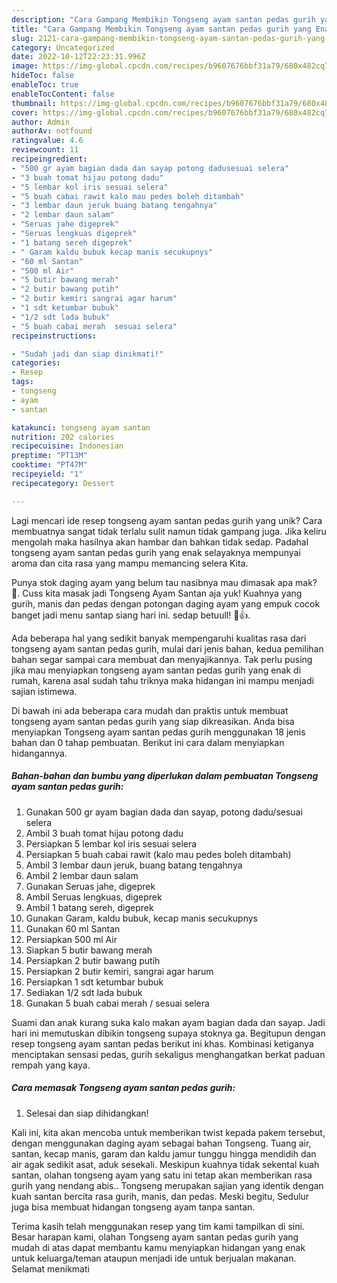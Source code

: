```yaml
---
description: "Cara Gampang Membikin Tongseng ayam santan pedas gurih yang Enak"
title: "Cara Gampang Membikin Tongseng ayam santan pedas gurih yang Enak"
slug: 2121-cara-gampang-membikin-tongseng-ayam-santan-pedas-gurih-yang-enak
category: Uncategorized
date: 2022-10-12T22:23:31.996Z
image: https://img-global.cpcdn.com/recipes/b9607676bbf31a79/680x482cq70/tongseng-ayam-santan-pedas-gurih-foto-resep-utama.jpg
hideToc: false
enableToc: true
enableTocContent: false
thumbnail: https://img-global.cpcdn.com/recipes/b9607676bbf31a79/680x482cq70/tongseng-ayam-santan-pedas-gurih-foto-resep-utama.jpg
cover: https://img-global.cpcdn.com/recipes/b9607676bbf31a79/680x482cq70/tongseng-ayam-santan-pedas-gurih-foto-resep-utama.jpg
author: Admin
authorAv: notfound
ratingvalue: 4.6
reviewcount: 11
recipeingredient:
- "500 gr ayam bagian dada dan sayap potong dadusesuai selera"
- "3 buah tomat hijau potong dadu"
- "5 lembar kol iris sesuai selera"
- "5 buah cabai rawit kalo mau pedes boleh ditambah"
- "3 lembar daun jeruk buang batang tengahnya"
- "2 lembar daun salam"
- "Seruas jahe digeprek"
- "Seruas lengkuas digeprek"
- "1 batang sereh digeprek"
- " Garam kaldu bubuk kecap manis secukupnys"
- "60 ml Santan"
- "500 ml Air"
- "5 butir bawang merah"
- "2 butir bawang putih"
- "2 butir kemiri sangrai agar harum"
- "1 sdt ketumbar bubuk"
- "1/2 sdt lada bubuk"
- "5 buah cabai merah  sesuai selera"
recipeinstructions:

- "Sudah jadi dan siap dinikmati!"
categories:
- Resep
tags:
- tongseng
- ayam
- santan

katakunci: tongseng ayam santan 
nutrition: 202 calories
recipecuisine: Indonesian
preptime: "PT13M"
cooktime: "PT47M"
recipeyield: "1"
recipecategory: Dessert

---
```





Lagi mencari ide resep tongseng ayam santan pedas gurih yang unik? Cara membuatnya sangat tidak terlalu sulit namun tidak gampang juga. Jika keliru mengolah maka hasilnya akan hambar dan bahkan tidak sedap. Padahal tongseng ayam santan pedas gurih yang enak selayaknya mempunyai aroma dan cita rasa yang mampu memancing selera Kita.





Punya stok daging ayam yang belum tau nasibnya mau dimasak apa mak? 🤭. Cuss kita masak jadi Tongseng Ayam Santan aja yuk! Kuahnya yang gurih, manis dan pedas dengan potongan daging ayam yang empuk cocok banget jadi menu santap siang hari ini. sedap betuull! 🤤👍.

Ada beberapa hal yang sedikit banyak mempengaruhi kualitas rasa dari tongseng ayam santan pedas gurih, mulai dari jenis bahan, kedua pemilihan bahan segar sampai cara membuat dan menyajikannya. Tak perlu pusing jika mau menyiapkan tongseng ayam santan pedas gurih yang enak di rumah, karena asal sudah tahu triknya maka hidangan ini mampu menjadi sajian istimewa.






Di bawah ini ada beberapa cara mudah dan praktis untuk membuat tongseng ayam santan pedas gurih yang siap dikreasikan. Anda bisa menyiapkan Tongseng ayam santan pedas gurih menggunakan 18 jenis bahan dan 0 tahap pembuatan. Berikut ini cara dalam menyiapkan hidangannya.

<!--inarticleads1-->

##### Bahan-bahan dan bumbu yang diperlukan dalam pembuatan Tongseng ayam santan pedas gurih:

1. Gunakan 500 gr ayam bagian dada dan sayap, potong dadu/sesuai selera
1. Ambil 3 buah tomat hijau potong dadu
1. Persiapkan 5 lembar kol iris sesuai selera
1. Persiapkan 5 buah cabai rawit (kalo mau pedes boleh ditambah)
1. Ambil 3 lembar daun jeruk, buang batang tengahnya
1. Ambil 2 lembar daun salam
1. Gunakan Seruas jahe, digeprek
1. Ambil Seruas lengkuas, digeprek
1. Ambil 1 batang sereh, digeprek
1. Gunakan  Garam, kaldu bubuk, kecap manis secukupnys
1. Gunakan 60 ml Santan
1. Persiapkan 500 ml Air
1. Siapkan 5 butir bawang merah
1. Persiapkan 2 butir bawang putih
1. Persiapkan 2 butir kemiri, sangrai agar harum
1. Persiapkan 1 sdt ketumbar bubuk
1. Sediakan 1/2 sdt lada bubuk
1. Gunakan 5 buah cabai merah / sesuai selera


Suami dan anak kurang suka kalo makan ayam bagian dada dan sayap. Jadi hari ini memutuskan dibikin tongseng supaya stoknya ga. Begitupun dengan resep tongseng ayam santan pedas berikut ini khas. Kombinasi ketiganya menciptakan sensasi pedas, gurih sekaligus menghangatkan berkat paduan rempah yang kaya. 

<!--inarticleads2-->

##### Cara memasak Tongseng ayam santan pedas gurih:


1. Selesai dan siap dihidangkan!

Kali ini, kita akan mencoba untuk memberikan twist kepada pakem tersebut, dengan menggunakan daging ayam sebagai bahan Tongseng. Tuang air, santan, kecap manis, garam dan kaldu jamur tunggu hingga mendidih dan air agak sedikit asat, aduk sesekali. Meskipun kuahnya tidak sekental kuah santan, olahan tongseng ayam yang satu ini tetap akan memberikan rasa gurih yang nendang abis.. Tongseng merupakan sajian yang identik dengan kuah santan bercita rasa gurih, manis, dan pedas. Meski begitu, Sedulur juga bisa membuat hidangan tongseng ayam tanpa santan. 

Terima kasih telah menggunakan resep yang tim kami tampilkan di sini. Besar harapan kami, olahan Tongseng ayam santan pedas gurih yang mudah di atas dapat membantu kamu menyiapkan hidangan yang enak untuk keluarga/teman ataupun menjadi ide untuk berjualan makanan. Selamat menikmati
